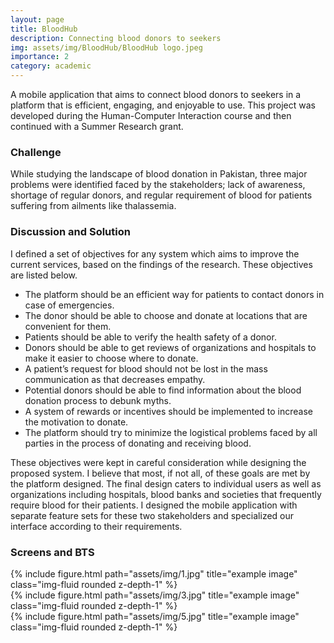 ```yaml
---
layout: page
title: BloodHub
description: Connecting blood donors to seekers
img: assets/img/BloodHub/BloodHub logo.jpeg
importance: 2
category: academic
---
```


A mobile application that aims to connect blood donors to seekers in a platform that is efficient, engaging, and enjoyable to use. This project was developed during the Human-Computer Interaction course and then continued with a Summer Research grant.

### Challenge
While studying the landscape of blood donation in Pakistan, three major problems were identified faced by the stakeholders; lack of awareness, shortage of regular donors, and regular requirement of blood for patients suffering from ailments like thalassemia.

### Discussion and Solution
I defined a set of objectives for any system which aims to improve the current services, based on the findings of the research. These objectives are listed below.

* The platform should be an efficient way for patients to contact donors in case of emergencies.
* The donor should be able to choose and donate at locations that are convenient for them.
* Patients should be able to verify the health safety of a donor.
* Donors should be able to get reviews of organizations and hospitals to make it easier to choose where to donate.
* A patient’s request for blood should not be lost in the mass communication as that decreases empathy.
* Potential donors should be able to find information about the blood donation process to debunk myths.
* A system of rewards or incentives should be implemented to increase the motivation to donate.
* The platform should try to minimize the logistical problems faced by all parties in the process of donating and receiving blood.

These objectives were kept in careful consideration while designing the proposed system. I believe that most, if not all, of these goals are met by the platform designed. The final design caters to individual users as well as organizations including hospitals, blood banks and societies that frequently require blood for their patients. I designed the mobile application with separate feature sets for these two stakeholders  and specialized our interface according to their requirements.

### Screens and BTS

<div class="row">
    <div class="col-sm mt-3 mt-md-0">
        {% include figure.html path="assets/img/1.jpg" title="example image" class="img-fluid rounded z-depth-1" %}
    </div>
    <div class="col-sm mt-3 mt-md-0">
        {% include figure.html path="assets/img/3.jpg" title="example image" class="img-fluid rounded z-depth-1" %}
    </div>
    <div class="col-sm mt-3 mt-md-0">
        {% include figure.html path="assets/img/5.jpg" title="example image" class="img-fluid rounded z-depth-1" %}
    </div>
</div>
